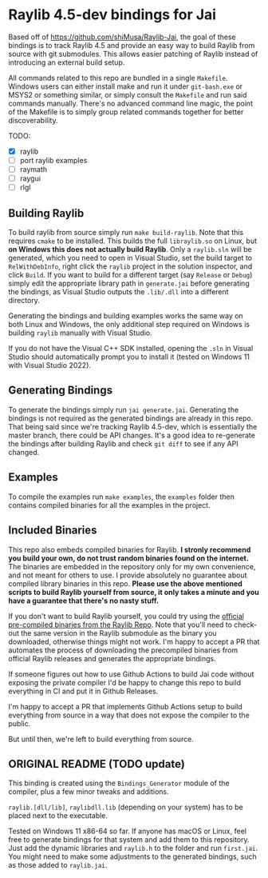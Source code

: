 # Raylib 4.5-dev bindings for Jai

Based off of https://github.com/shiMusa/Raylib-Jai, the goal of these bindings
is to track Raylib 4.5 and provide an easy way to build Raylib from source with
git submodules. This allows easier patching of Raylib instead of introducing an
external build setup.

All commands related to this repo are bundled in a single `Makefile`. Windows
users can either install make and run it under `git-bash.exe` or MSYS2 or
something similar, or simply consult the `Makefile` and run said commands
manually. There's no advanced command line magic, the point of the Makefile
is to simply group related commands together for better discoverability.

TODO:

- [x] raylib
- [ ] port raylib examples
- [ ] raymath
- [ ] raygui
- [ ] rlgl

## Building Raylib

To build raylib from source simply run `make build-raylib`. Note that this
requires `cmake` to be installed. This builds the full `libraylib.so` on
Linux, but **on Windows this does not actually build Raylib**. Only a
`raylib.sln` will be generated, which you need to open in Visual Studio,
set the build target to `RelWithDebInfo`, right click the `raylib` project
in the solution inspector, and click `Build`. If you want to build for a
different target (say `Release` or `Debug`) simply edit the appropriate
library path in `generate.jai` before generating the bindings, as Visual
Studio outputs the `.lib/.dll` into a different directory.

Generating the bindings and building examples works the same way on both
Linux and Windows, the only additional step required on Windows is
building `raylib` manually with Visual Studio.

If you do not have the Visual C++ SDK installed, opening the `.sln` in
Visual Studio should automatically prompt you to install it (tested on
Windows 11 with Visual Studio 2022).

## Generating Bindings

To generate the bindings simply run `jai generate.jai`. Generating the
bindings is not required as the generated bindings are already in this
repo. That being said since we're tracking Raylib 4.5-dev, which is
essentially the master branch, there could be API changes. It's a good
idea to re-generate the bindings after building Raylib and check `git
diff` to see if any API changed.

## Examples

To compile the examples run `make examples`, the `examples` folder then
contains compiled binaries for all the examples in the project.

<!-- TODO: add this once things are verified to work -->
<!-- The `examples/core` folder currently contains a verbatim copy of the -->
<!-- `examples/core` folder from raylib itself. The license for said `.c` and `.png` -->
<!-- files is available in `raylib/LICENSE`. The reason for this is to enable easier -->
<!-- porting of the examples to Jai without the need to track a moving target. -->
<!--  -->
<!-- This way whenever the examples need to be updated we can copy them from the -->
<!-- raylib repo, and update the Jai versions based on the actual diff since the -->
<!-- last time the examples were created. -->

## Included Binaries

This repo also embeds compiled binaries for Raylib. **I stronly recommend you
build your own, do not trust random binaries found on the internet.** The
binaries are embedded in the repository only for my own convenience, and not
meant for others to use. I provide absolutely no guarantee about compiled
library binaries in this repo. **Please use the above mentioned scripts to build
Raylib yourself from source, it only takes a minute and you have a guarantee
that there's no nasty stuff.**

If you don't want to build Raylib yourself, you could try using the [official
pre-compiled binaries from the Raylib
Repo](https://github.com/raysan5/raylib/releases/tag/4.2.0). Note that you'll
need to check-out the same version in the Raylib submodule as the binary you
downloaded, otherwise things might not work. I'm happy to accept a PR that
automates the process of downloading the precompiled binaries from official
Raylib releases and generates the appropriate bindings.

If someone figures out how to use Github Actions to build Jai code without
exposing the private compiler I'd be happy to change this repo to build
everything in CI and put it in Github Releases.

I'm happy to accept a PR that implements Github Actions setup to build
everything from source in a way that does not expose the compiler to the
public.

But until then, we're left to build everything from source.

## ORIGINAL README (TODO update)

This binding is created using the `Bindings_Generator` module of the compiler,
plus a few minor tweaks and additions.

`raylib.[dll/lib]`, `raylibdll.lib` (depending on your system) has to be placed
next to the executable.

Tested on Windows 11 x86-64 so far. If anyone has macOS or Linux, feel free to
generate bindings for that system and add them to this repository. Just add the
dynamic libraries and `raylib.h` to the folder and run `first.jai`. You might
need to make some adjustments to the generated bindings, such as those added to
`raylib.jai`.
